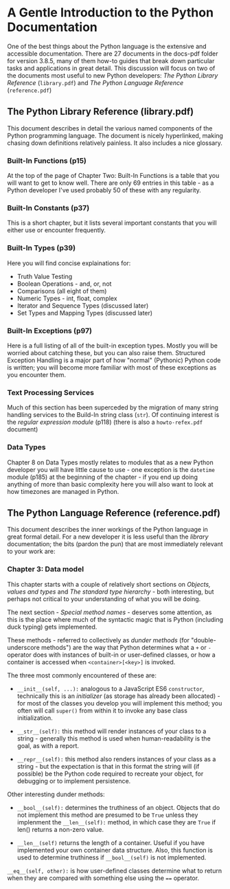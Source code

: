 # A Gentle Introduction to the Python Documentation

One of the best things about the Python language is the extensive and accessible documentation.  There are 27 documents in the docs-pdf folder for version 3.8.5, many of them how-to guides that break down particular tasks and applications in great detail.  This discussion will focus on two of the documents most useful to new Python developers: _The Python Library Reference_ (`library.pdf`) and _The Python Language Reference_ (`reference.pdf`)

## The Python Library Reference (library.pdf)

This document describes in detail the various named components of the Python programming language.  The document is nicely hyperlinked, making chasing down definitions relatively painless.  It also includes a nice glossary.

### Built-In Functions (p15)

At the top of the page of Chapter Two: Built-In Functions is a table that you will want to get to know well.  There are only 69 entries in this table - as a Python developer I've used probably 50 of these with any regularity.

### Built-In Constants (p37)

This is a short chapter, but it lists several important constants that you will either use or encounter frequently.

### Built-In Types (p39)

Here you will find concise explainations for:

 * Truth Value Testing
 * Boolean Operations - and, or, not
 * Comparisons (all eight of them)
 * Numeric Types - int, float, complex
 * Iterator and Sequence Types (discussed later)
 * Set Types and Mapping Types (discussed later)

### Built-In Exceptions (p97)

Here is a full listing of all of the built-in exception types.  Mostly you will be worried about catching these, but you can also raise them.  Structured Exception Handling is a major part of how "normal" (Pythonic) Python code is written; you will become more familiar with most of these exceptions as you encounter them.

### Text Processing Services

Much of this section has been superceded by the migration of many string handling services to the Build-In string class (`str`).  Of continuing interest is the _regular expression module_ (p118) (there is also a `howto-refex.pdf` document)

### Data Types

Chapter 8 on Data Types mostly relates to modules that as a new Python developer you will have little cause to use - one exception is the `datetime` module (p185) at the beginning of the chapter - if you end up doing anything of more than basic complexity here you will also want to look at how timezones are managed in Python.

## The Python Language Reference (reference.pdf)

This document describes the inner workings of the Python language in great formal detail.  For a new developer it is less useful than the _library_ documentation; the bits (pardon the pun) that are most immediately relevant to your work are:

### Chapter 3: Data model

This chapter starts with a couple of relatively short sections on _Objects, values and types_ and _The standard type hierarchy_ - both interesting, but perhaps not critical to your understanding of what you will be doing.

The next section - _Special method names_ - deserves some attention, as this is the place where much of the syntactic magic that is Python (including duck typing) gets implemented.

These methods - referred to collectively as _dunder methods_ (for "double-underscore methods") are the way that Python determines what a `+` or `-` operator does with instances of built-in or user-defined classes, or how a container is accessed when `<container>[<key>]` is invoked.

The three most commonly encountered of these are:

* `__init__(self, ...):` analogous to a JavaScript ES6 `constructor`, technically this is an _initializer_ (as storage has already been allocated) - for most of the classes you develop you will implement this method; you often will call `super()` from within it to invoke any base class initialization.

* `__str__(self):` this method will render instances of your class to a string - generally this method is used when human-readability is the goal, as with a report.

* `__repr__(self):` this method also renders instances of your class as a string - but the expectation is that in this format the string will (if possible) be the Python code required to recreate your object, for debugging or to implement persistence.

Other interesting dunder methods:

* `__bool__(self):` determines the truthiness of an object.  Objects that do not implement this method are presumed to be `True` unless they implenment the `__len__(self):` method, in which case they are `True` if len() returns a non-zero value.

* `__len__(self)` returns the length of a container.  Useful if you have implemented your own container data structure.  Also, this function is used to determine truthiness if `__bool__(self)` is not implemented.

`__eq__(self, other):` is how user-defined classes determine what to return when they are compared with something else using the `==` operator.
